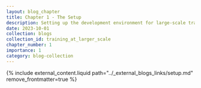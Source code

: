 ```yaml
---
layout: blog_chapter
title: Chapter 1 - The Setup
description: Setting up the development environment for large-scale training
date: 2023-10-01
collection: blogs
collection_id: training_at_larger_scale
chapter_number: 1
importance: 1
category: blog-collection
---
```


{% include external_content.liquid path="../_external_blogs_links/setup.md" remove_frontmatter=true %}

